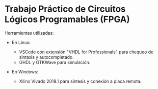 # Trabajo Práctico de Circuitos Lógicos Programables (FPGA) 

Herramientas utilizadas:
* En Linux: 
    * VSCode con extensión "VHDL for Professionals" para chequeo de sintaxis y autocompletado.
    * GHDL y GTKWave para simulación.

* En Windows:
    * Xilinx Vivado 2018.1 para síntesis y conexión a placa remota.